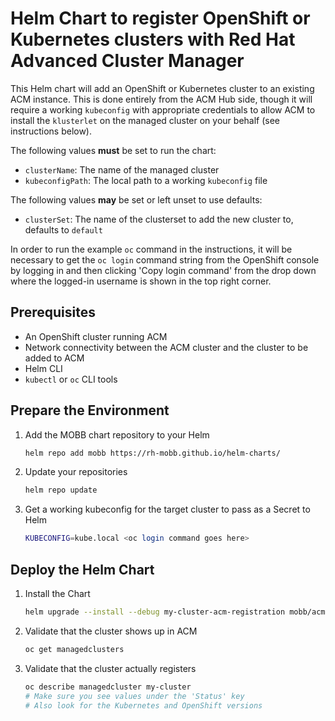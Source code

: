 # Helm Chart to register OpenShift or Kubernetes clusters with Red Hat Advanced Cluster Manager

This Helm chart will add an OpenShift or Kubernetes cluster to an existing ACM instance. This is done entirely from the ACM Hub side, though it will require a working `kubeconfig` with appropriate credentials to allow ACM to install the `klusterlet` on the managed cluster on your behalf (see instructions below).

The following values **must** be set to run the chart:

- `clusterName`: The name of the managed cluster
- `kubeconfigPath`: The local path to a working `kubeconfig` file

The following values **may** be set or left unset to use defaults:

- `clusterSet`: The name of the clusterset to add the new cluster to, defaults to `default`

In order to run the example `oc` command in the instructions, it will be necessary to get the `oc login` command string from the OpenShift console by logging in and then clicking 'Copy login command' from the drop down where the logged-in username is shown in the top right corner.
## Prerequisites

* An OpenShift cluster running ACM
* Network connectivity between the ACM cluster and the cluster to be added to ACM
* Helm CLI
* `kubectl` or `oc` CLI tools

## Prepare the Environment


1. Add the MOBB chart repository to your Helm

    ```bash
    helm repo add mobb https://rh-mobb.github.io/helm-charts/
    ```

1. Update your repositories

    ```bash
    helm repo update
    ```

1. Get a working kubeconfig for the target cluster to pass as a Secret to Helm

    ```bash
    KUBECONFIG=kube.local <oc login command goes here>
    ```

## Deploy the Helm Chart


1. Install the Chart

    ```bash
    helm upgrade --install --debug my-cluster-acm-registration mobb/acm-registration --set clusterName=my-cluster --set kubeConfig="$(cat <path_to_kubeconfig>)"
    ```

1. Validate that the cluster shows up in ACM

    ```bash
    oc get managedclusters
    ```

1. Validate that the cluster actually registers

    ```bash
    oc describe managedcluster my-cluster
    # Make sure you see values under the 'Status' key
    # Also look for the Kubernetes and OpenShift versions
    ```

